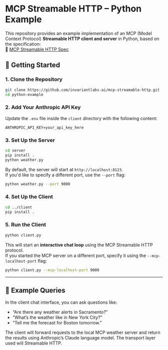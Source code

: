 # MCP Streamable HTTP – Python Example

This repository provides an example implementation of an MCP (Model Context Protocol) **Streamable HTTP client and server** in Python, based on the specification:  
📄 [MCP Streamable HTTP Spec](https://modelcontextprotocol.io/specification/2025-03-26/basic/transports#streamable-http)


## 🚀 Getting Started

### 1. Clone the Repository

```bash
git clone https://github.com/invariantlabs-ai/mcp-streamable-http.git
cd python-example
```

### 2. Add Your Anthropic API Key

Update the `.env` file inside the `client` directory with the following content:

```env
ANTHROPIC_API_KEY=your_api_key_here
```

### 3. Set Up the Server

```bash
cd server
pip install .
python weather.py
```

By default, the server will start at `http://localhost:8123`.  
If you'd like to specify a different port, use the `--port` flag:

```bash
python weather.py --port 9000
```

### 4. Set Up the Client

```bash
cd ../client 
pip install .
```

### 5. Run the Client

```bash
python client.py
```

This will start an **interactive chat loop** using the MCP Streamable HTTP protocol.  
If you started the MCP server on a different port, specify it using the `--mcp-localhost-port` flag:

```bash
python client.py --mcp-localhost-port 9000
```

---

## 💬 Example Queries

In the client chat interface, you can ask questions like:

- “Are there any weather alerts in Sacramento?”
- “What’s the weather like in New York City?”
- “Tell me the forecast for Boston tomorrow.”

The client will forward requests to the local MCP weather server and return the results using Anthropic’s Claude language model. The transport layer used will Streamable HTTP.
